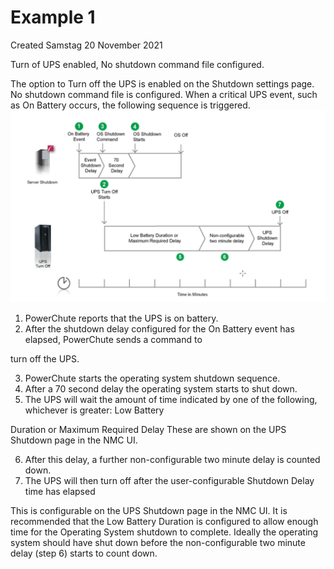 # Example 1
Created Samstag 20 November 2021

Turn of UPS enabled, No shutdown command file configured.

The option to Turn off the UPS is enabled on the Shutdown settings page. No shutdown command file is configured.
When a critical UPS event, such as On Battery occurs, the following sequence is triggered.
![](./Example_1/pasted_image.png)

1. PowerChute reports that the UPS is on battery.
2. After the shutdown delay configured for the On Battery event has elapsed, PowerChute sends a command to

turn off the UPS.

3. PowerChute starts the operating system shutdown sequence.
4. After a 70 second delay the operating system starts to shut down.
5. The UPS will wait the amount of time indicated by one of the following, whichever is greater: Low Battery

Duration or Maximum Required Delay
These are shown on the UPS Shutdown page in the NMC UI.

6. After this delay, a further non-configurable two minute delay is counted down.
7. The UPS will then turn off after the user-configurable Shutdown Delay time has elapsed

This is configurable on the UPS Shutdown page in the NMC UI.
It is recommended that the Low Battery Duration is configured to allow enough time for the Operating System
shutdown to complete. Ideally the operating system should have shut down before the non-configurable two minute
delay (step 6) starts to count down.

